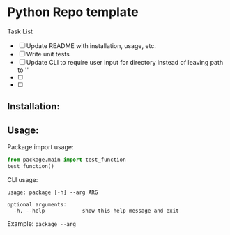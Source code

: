 # Python Repo template

Task List
- [ ] Update README with installation, usage, etc.
- [ ] Write unit tests
- [ ] Update CLI to require user input for directory instead of leaving path to '' 
- [ ] 
- [ ] 

## Installation:


## Usage:

Package import usage:
```python
from package.main import test_function
test_function()

```

CLI usage:
```
usage: package [-h] --arg ARG

optional arguments:
  -h, --help            show this help message and exit
```

Example: `package --arg`
